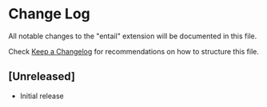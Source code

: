 # Change Log

All notable changes to the "entail" extension will be documented in this file.

Check [Keep a Changelog](http://keepachangelog.com/) for recommendations on how to structure this file.

## [Unreleased]

- Initial release